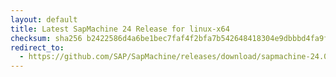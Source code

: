 ```yaml
---
layout: default
title: Latest SapMachine 24 Release for linux-x64
checksum: sha256 b2422586d4a6be1bec7faf4f2bfa7b542648418304e9dbbbd4fa9f7faae52cd4
redirect_to:
  - https://github.com/SAP/SapMachine/releases/download/sapmachine-24.0.1/sapmachine-jre-24.0.1_linux-x64_bin.tar.gz
---
```

